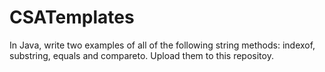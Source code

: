 # CSATemplates

In Java, write two examples of all of the following string methods: indexof, substring, equals and compareto. Upload them to this repositoy.
